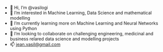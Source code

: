 - 👋 Hi, I’m @vasilogi
- 👀 I’m interested in Machine Learning, Data Science and mathematical modelling
- 🌱 I’m currently learning more on Machine Learning and Neural Networks using Python
- 💞️ I’m looking to collaborate on challenging engineering, medicinal and business relared data science and modelling projects
- 📫 jean.vasil@gmail.com

<!---
vasilogi/vasilogi is a ✨ special ✨ repository because its `README.md` (this file) appears on your GitHub profile.
You can click the Preview link to take a look at your changes.
--->
